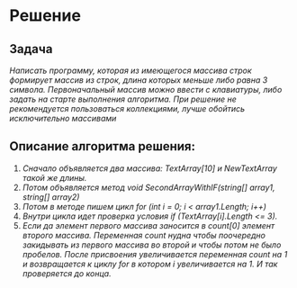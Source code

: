 
# Решение 
##  Задача 
_Написать программу, которая из имеющегося массива строк формирует массив из строк, длина которых меньше либо равна 3 символа. Первоначальный массив можно ввести с клавиатуры, либо задать на старте выполнения алгоритма. При решение не рекомендуется пользоваться коллекциями, лучше обойтись исключительно массивами_
## Описание алгоритма решения:

1. _Сначало объявляется два массива: TextArray[10] и NewTextArray такой же длины._ 
2. _Потом объявляется метод void SecondArrayWithIF(string[] array1, string[] array2)_
2. _Потом в методе пишем цикл for (int i = 0; i < array1.Length; i++)_
3. _Внутри цикла идет проверка условия if (TextArray[i].Length <= 3)._
4. _Если да элемент первого массива заносится в count[0] элемент второго массива. Переменная count нудна чтобы поочередно закидывать из первого массива во второй и чтобы потом не было пробелов. После присвоения увеличивается переменная count на 1 и возвращается к циклу for в котором i увеличивается на 1. И так проверяется до конца._
